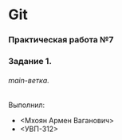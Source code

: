 # Git
### Практическая работа №7
### Задание 1.
###### main-ветка.
Выполнил:
* <Мхоян Армен Ваганович>
* <УВП-312>
